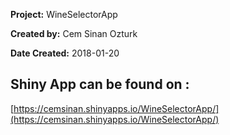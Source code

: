 **Project:** WineSelectorApp

**Created by:** Cem Sinan Ozturk

**Date Created:** 2018-01-20

## Shiny App can be found on :

[https://cemsinan.shinyapps.io/WineSelectorApp/](https://cemsinan.shinyapps.io/WineSelectorApp/)

